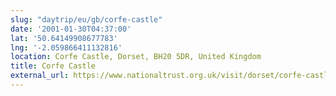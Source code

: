 ```yaml
---
slug: "daytrip/eu/gb/corfe-castle"
date: '2001-01-30T04:37:00'
lat: '50.64149908677783'
lng: '-2.059866411132816'
location: Corfe Castle, Dorset, BH20 5DR, United Kingdom
title: Corfe Castle
external_url: https://www.nationaltrust.org.uk/visit/dorset/corfe-castle
---
```



